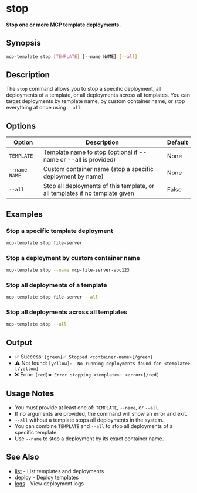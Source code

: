 # stop

**Stop one or more MCP template deployments.**

## Synopsis

```bash
mcp-template stop [TEMPLATE] [--name NAME] [--all]
```

## Description

The `stop` command allows you to stop a specific deployment, all deployments of a template, or all deployments across all templates. You can target deployments by template name, by custom container name, or stop everything at once using `--all`.

## Options

| Option         | Description                                                                 | Default |
|----------------|-----------------------------------------------------------------------------|---------|
| `TEMPLATE`     | Template name to stop (optional if --name or --all is provided)             | None    |
| `--name NAME`  | Custom container name (stop a specific deployment by name)                  | None    |
| `--all`        | Stop all deployments of this template, or all templates if no template given | False   |

## Examples

### Stop a specific template deployment

```bash
mcp-template stop file-server
```

### Stop a deployment by custom container name

```bash
mcp-template stop --name mcp-file-server-abc123
```

### Stop all deployments of a template

```bash
mcp-template stop file-server --all
```

### Stop all deployments across all templates

```bash
mcp-template stop --all
```

## Output

- ✅ Success: `[green]✅ Stopped <container-name>[/green]`
- ⚠️  Not found: `[yellow]⚠️  No running deployments found for <template>[/yellow]`
- ❌ Error: `[red]❌ Error stopping <template>: <error>[/red]`

## Usage Notes

- You must provide at least one of: `TEMPLATE`, `--name`, or `--all`.
- If no arguments are provided, the command will show an error and exit.
- `--all` without a template stops all deployments in the system.
- You can combine `TEMPLATE` and `--all` to stop all deployments of a specific template.
- Use `--name` to stop a deployment by its exact container name.

## See Also

- [list](list.md) - List templates and deployments
- [deploy](deploy.md) - Deploy templates
- [logs](logs.md) - View deployment logs
